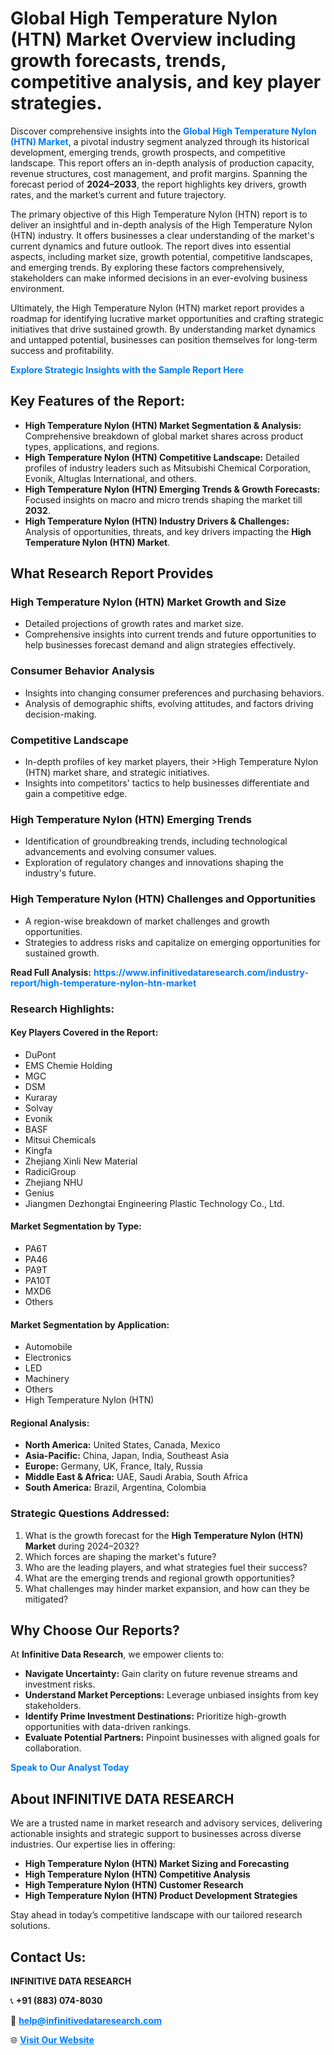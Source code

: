 <h1>Global High Temperature Nylon (HTN) Market Overview including growth forecasts, trends, competitive analysis, and key player strategies.</h1>
<p>
Discover comprehensive insights into the 
<a href="https://www.infinitivedataresearch.com/industry-report/high-temperature-nylon-htn-market" rel="dofollow" style="color: #007BFF; text-decoration: none;"><strong>Global High Temperature Nylon (HTN) Market</strong></a>, a pivotal industry segment analyzed through its historical development, emerging trends, growth prospects, and competitive landscape. This report offers an in-depth analysis of production capacity, revenue structures, cost management, and profit margins. Spanning the forecast period of <strong>2024–2033</strong>, the report highlights key drivers, growth rates, and the market’s current and future trajectory.
</p>
<p>
The primary objective of this High Temperature Nylon (HTN) report is to deliver an insightful and in-depth analysis of the High Temperature Nylon (HTN) industry. It offers businesses a clear understanding of the market's current dynamics and future outlook. The report dives into essential aspects, including market size, growth potential, competitive landscapes, and emerging trends. By exploring these factors comprehensively, stakeholders can make informed decisions in an ever-evolving business environment.
</p>
<p>
Ultimately, the High Temperature Nylon (HTN) market report provides a roadmap for identifying lucrative market opportunities and crafting strategic initiatives that drive sustained growth. By understanding market dynamics and untapped potential, businesses can position themselves for long-term success and profitability.
</p>
<p>
<a href="https://www.infinitivedataresearch.com/request-sample/reportId=104237" style="color: #007BFF; text-decoration: none;"><strong>Explore Strategic Insights with the Sample Report Here</strong></a>
</p>

<h2>Key Features of the Report:</h2>
<ul>
<li><strong>High Temperature Nylon (HTN) Market Segmentation & Analysis:</strong> Comprehensive breakdown of global market shares across product types, applications, and regions.</li>
<li><strong>High Temperature Nylon (HTN) Competitive Landscape:</strong> Detailed profiles of industry leaders such as Mitsubishi Chemical Corporation, Evonik, Altuglas International, and others.</li>
<li><strong>High Temperature Nylon (HTN) Emerging Trends & Growth Forecasts:</strong> Focused insights on macro and micro trends shaping the market till <strong>2032</strong>.</li>
<li><strong>High Temperature Nylon (HTN) Industry Drivers & Challenges:</strong> Analysis of opportunities, threats, and key drivers impacting the <strong>High Temperature Nylon (HTN) Market</strong>.</li>
</ul>

<h2>What Research Report Provides</h2>
<h3>High Temperature Nylon (HTN) Market Growth and Size</h3>
<ul>
<li>Detailed projections of growth rates and market size.</li>
<li>Comprehensive insights into current trends and future opportunities to help businesses forecast demand and align strategies effectively.</li>
</ul>

<h3>Consumer Behavior Analysis</h3>
<ul>
<li>Insights into changing consumer preferences and purchasing behaviors.</li>
<li>Analysis of demographic shifts, evolving attitudes, and factors driving decision-making.</li>
</ul>

<h3>Competitive Landscape</h3>
<ul>
<li>In-depth profiles of key market players, their >High Temperature Nylon (HTN) market share, and strategic initiatives.</li>
<li>Insights into competitors' tactics to help businesses differentiate and gain a competitive edge.</li>
</ul>

<h3>High Temperature Nylon (HTN) Emerging Trends</h3>
<ul>
<li>Identification of groundbreaking trends, including technological advancements and evolving consumer values.</li>
<li>Exploration of regulatory changes and innovations shaping the industry's future.</li>
</ul>

<h3>High Temperature Nylon (HTN) Challenges and Opportunities</h3>
<ul>
<li>A region-wise breakdown of market challenges and growth opportunities.</li>
<li>Strategies to address risks and capitalize on emerging opportunities for sustained growth.</li>
</ul>
<p><strong>Read Full Analysis:</strong> <a href="https://www.infinitivedataresearch.com/industry-report/high-temperature-nylon-htn-market" rel="dofollow" style="color: #007BFF; text-decoration: none;"><strong>https://www.infinitivedataresearch.com/industry-report/high-temperature-nylon-htn-market</strong></a></p>
<h3>Research Highlights:</h3>
<h4>Key Players Covered in the Report:</h4>
<ul><li>DuPont</li><li>EMS Chemie Holding</li><li>MGC</li><li>DSM</li><li>Kuraray</li><li>Solvay</li><li>Evonik</li><li>BASF</li><li>Mitsui Chemicals</li><li>Kingfa</li><li>Zhejiang Xinli New Material</li><li>RadiciGroup</li><li>Zhejiang NHU</li><li>Genius</li><li>Jiangmen Dezhongtai Engineering Plastic Technology Co., Ltd.</li></ul>
<h4>Market Segmentation by Type:</h4>
<ul><li>PA6T</li><li>PA46</li><li>PA9T</li><li>PA10T</li><li>MXD6</li><li>Others</li></ul>
<h4>Market Segmentation by Application:</h4>
<ul><li>Automobile</li><li>Electronics</li><li>LED</li><li>Machinery</li><li>Others</li><li>High Temperature Nylon (HTN)</li></ul>

<h4>Regional Analysis:</h4>
<ul>
<li><strong>North America:</strong> United States, Canada, Mexico</li>
<li><strong>Asia-Pacific:</strong> China, Japan, India, Southeast Asia</li>
<li><strong>Europe:</strong> Germany, UK, France, Italy, Russia</li>
<li><strong>Middle East & Africa:</strong> UAE, Saudi Arabia, South Africa</li>
<li><strong>South America:</strong> Brazil, Argentina, Colombia</li>
</ul>

<h3>Strategic Questions Addressed:</h3>
<ol>
<li>What is the growth forecast for the <strong>High Temperature Nylon (HTN) Market</strong> during 2024–2032?</li>
<li>Which forces are shaping the market's future?</li>
<li>Who are the leading players, and what strategies fuel their success?</li>
<li>What are the emerging trends and regional growth opportunities?</li>
<li>What challenges may hinder market expansion, and how can they be mitigated?</li>
</ol>

<h2>Why Choose Our Reports?</h2>
<p>At <strong>Infinitive Data Research</strong>, we empower clients to:</p>
<ul>
<li><strong>Navigate Uncertainty:</strong> Gain clarity on future revenue streams and investment risks.</li>
<li><strong>Understand Market Perceptions:</strong> Leverage unbiased insights from key stakeholders.</li>
<li><strong>Identify Prime Investment Destinations:</strong> Prioritize high-growth opportunities with data-driven rankings.</li>
<li><strong>Evaluate Potential Partners:</strong> Pinpoint businesses with aligned goals for collaboration.</li>
</ul>
<p><a href="https://www.infinitivedataresearch.com/industry-report/high-temperature-nylon-htn-market" rel="dofollow" style="color: #007BFF; text-decoration: none;"><strong>Speak to Our Analyst Today</strong></a></p>

<h2>About INFINITIVE DATA RESEARCH</h2>
<p>We are a trusted name in market research and advisory services, delivering actionable insights and strategic support to businesses across diverse industries. Our expertise lies in offering:</p>
<ul>
<li><strong>High Temperature Nylon (HTN) Market Sizing and Forecasting</strong></li>
<li><strong>High Temperature Nylon (HTN) Competitive Analysis</strong></li>
<li><strong>High Temperature Nylon (HTN) Customer Research</strong></li>
<li><strong>High Temperature Nylon (HTN) Product Development Strategies</strong></li>
</ul>
<p>Stay ahead in today’s competitive landscape with our tailored research solutions.</p>

<h2>Contact Us:</h2>
<p><strong>INFINITIVE DATA RESEARCH</strong></p>
<p>📞 <strong>+91 (883) 074-8030</strong></p>
<p>📧 <strong><a href="mailto:help@infinitivedataresearch.com" style="color: #007BFF;">help@infinitivedataresearch.com</a></strong></p>
<p>🌐 <strong><a href="https://www.infinitivedataresearch.com" rel="dofollow" style="color: #007BFF;">Visit Our Website</a></strong></p>